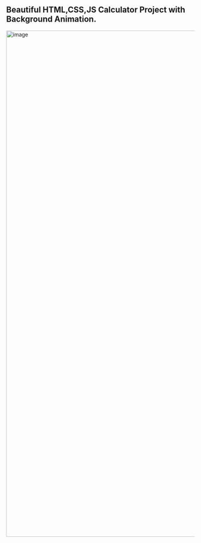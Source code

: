 Beautiful HTML,CSS,JS Calculator Project with Background Animation.
----------------------------------------------------------------------
<img width="1350" alt="image" src="https://github.com/luiscornejo1/HTML-CSS-JS-Calculator-Template-Project/assets/72423495/6a6c9854-e0ef-417a-8679-7940ec46468c">
